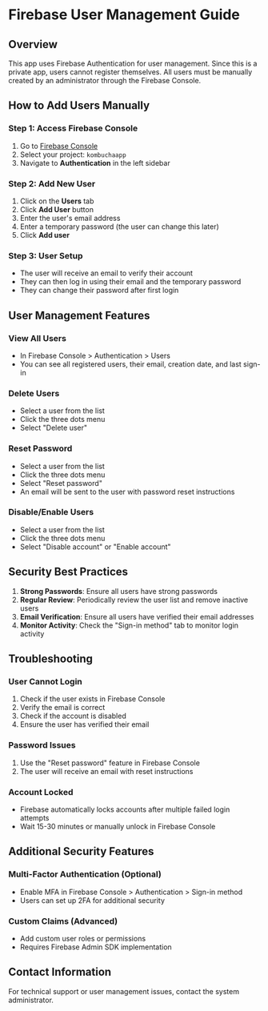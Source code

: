 # Firebase User Management Guide

## Overview

This app uses Firebase Authentication for user management. Since this is a private app, users cannot register themselves. All users must be manually created by an administrator through the Firebase Console.

## How to Add Users Manually

### Step 1: Access Firebase Console

1. Go to [Firebase Console](https://console.firebase.google.com/)
2. Select your project: `kombuchaapp`
3. Navigate to **Authentication** in the left sidebar

### Step 2: Add New User

1. Click on the **Users** tab
2. Click **Add User** button
3. Enter the user's email address
4. Enter a temporary password (the user can change this later)
5. Click **Add user**

### Step 3: User Setup

- The user will receive an email to verify their account
- They can then log in using their email and the temporary password
- They can change their password after first login

## User Management Features

### View All Users

- In Firebase Console > Authentication > Users
- You can see all registered users, their email, creation date, and last sign-in

### Delete Users

- Select a user from the list
- Click the three dots menu
- Select "Delete user"

### Reset Password

- Select a user from the list
- Click the three dots menu
- Select "Reset password"
- An email will be sent to the user with password reset instructions

### Disable/Enable Users

- Select a user from the list
- Click the three dots menu
- Select "Disable account" or "Enable account"

## Security Best Practices

1. **Strong Passwords**: Ensure all users have strong passwords
2. **Regular Review**: Periodically review the user list and remove inactive users
3. **Email Verification**: Ensure all users have verified their email addresses
4. **Monitor Activity**: Check the "Sign-in method" tab to monitor login activity

## Troubleshooting

### User Cannot Login

1. Check if the user exists in Firebase Console
2. Verify the email is correct
3. Check if the account is disabled
4. Ensure the user has verified their email

### Password Issues

1. Use the "Reset password" feature in Firebase Console
2. The user will receive an email with reset instructions

### Account Locked

- Firebase automatically locks accounts after multiple failed login attempts
- Wait 15-30 minutes or manually unlock in Firebase Console

## Additional Security Features

### Multi-Factor Authentication (Optional)

- Enable MFA in Firebase Console > Authentication > Sign-in method
- Users can set up 2FA for additional security

### Custom Claims (Advanced)

- Add custom user roles or permissions
- Requires Firebase Admin SDK implementation

## Contact Information

For technical support or user management issues, contact the system administrator.
